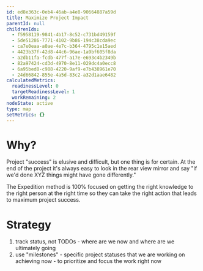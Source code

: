 ```yaml
---
id: ed8e363c-0eb4-46ab-a4e8-90664887a59d
title: Maximize Project Impact
parentId: null
childrenIds:
  - f5958119-9841-4b17-8c52-c731bd49159f
  - 5de51286-7771-4102-9b86-194c38cda9ec
  - ca7e0eaa-a0ae-4e7c-b364-4795c1e15aed
  - 4423b37f-42d8-44c6-96ae-1a9bf605f8da
  - a2db11fa-fcdb-477f-a17e-e693c4b2349b
  - 82a97424-cd3d-4970-8e11-029dc4a0ecc8
  - 6a95bed8-c988-4220-9af9-e7b438961e70
  - 24d66842-855e-4a5d-83c2-a32d1aae6482
calculatedMetrics:
  readinessLevel: 0
  targetReadinessLevel: 1
  workRemaining: 2
nodeState: active
type: map
setMetrics: {}
---
```

# Why?

Project "success" is elusive and difficult, but one thing is for certain. At the end of the project it's always easy to look in the rear view mirror and say "if we'd done XYZ things might have gone differently."

The Expedition method is 100% focused on getting the right knowledge to the right person at the right time so they can take the right action that leads to maximum project success.

# Strategy

1. track status, not TODOs - where are we now and where are we ultimately going
2. use "milestones" - specific project statuses that we are working on achieving now - to prioritize and focus the work right now
